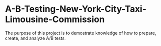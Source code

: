 # A-B-Testing-New-York-City-Taxi-Limousine-Commission
The purpose of this project is to demostrate knowledge of how to prepare, create, and analyze A/B tests. 
